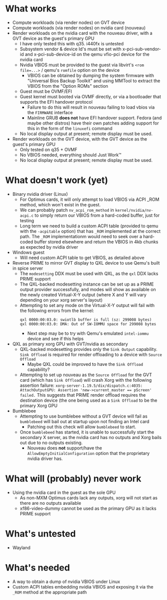 # What works
* Compute workloads (via render nodes) on GVT device
* Compute workloads (via render nodes) on nvidia card (nouveau)
* Render workloads on the nvidia card with the nouveau driver, with a GVT device
  as the guest's primary GPU
  * I have only tested this with q35. i440fx is untested
  * Subsystem vendor & device Id's must be set with x-pci-sub-vendor-id and
    x-pci-sub-device-id on the qemu vfio-pci device for the nvidia card
  * Nvidia VBIOS must be provided to the guest via libvirt's `<rom file=...>` /
    qemu's `romfile` option on the device
    * VBIOS can be obtained by dumping the system firmware with
      "Universal Bios Backup Toolkit" and using MMTool to extract the VBIOS from
      the "Option ROMs" section
  * Guest must be OVMF/EFI
  * Guest kernel must booted via OVMF directly, or via a bootloader that
    supports the EFI handover protocol
    * Failure to do this will result in nouveau failing to load vbios via the
      `FIRMWARE` interface
    * Mainline GRUB **does not** have EFI handover support. Fedora (and maybe
      other distros) have their own patches adding support for this in the form
      of the `linuxefi` command
  * No local display output at present; remote display must be used.
* Render workloads on the GVT device, with the GVT device as the guest's primary
  GPU
  * Only tested on q35 + OVMF
  * No VBIOS needed, everything should Just Work™
  * No local display output at present; remote display must be used.

# What doesn't work (yet)
* Binary nvidia driver (Linux)
  * For Optimus cards, it will only attempt to load VBIOS via ACPI \_ROM method,
    which won't exist in the guest.
  * We can probably patch `nv_acpi_rom_method` in `kernel/nvidia/nv-acpi.c` to
    simply return our VBIOS from a hard-coded buffer, just for testing
  * Long term we need to build a custom ACPI table (provided to qemu with the
    `-acpitable` option) that has `_ROM` implemented at the correct path. The
    `_ROM` implementationm would need to seek over a hard-coded buffer stored
    elsewhere and return the VBIOS in 4kb chunks as expected by nvidia driver
* Windows guest
  * Will need custom ACPI table to get VBIOS, as detailed above
* Reverse PRIME to mirror GVT display to QXL device to use Qemu's built in spice
  server
  * The `modesetting` DDX must be used with QXL, as the `qxl` DDX lacks PRIME
    support
  * The QXL-backed modesetting instance can be set up as a PRIME output provider
    successfully, and modes will show as available on the newly created
    Virtual-X-Y output (where X and Y will vary depending on your xorg server's
    layout)
  * Attempting to set any mode on the Virtual-X-Y output will fail with the
   following errors from the kernel:
    ```
    qxl 0000:00:03.0: swiotlb buffer is full (sz: 299008 bytes)
    qxl 0000:00:03.0: DMA: Out of SW-IOMMU space for 299008 bytes
    ```
    * Next step may be to try with Qemu's emulated `intel-iommu` device and see
      if this helps
* QXL as primary xorg GPU with GVT/nvidia as secondary
  * QXL-backed modesetting provides only the `Sink Output` capability. `Sink
    Offload` is required for render offloading to a device with `Source Offload`
    * Maybe QXL could be improved to have the `Sink Offload` capability?
  * Attempting to set up nouveau as the `Source Offload` for the GVT card (which
    has `Sink Offload`) will crash Xorg with the following assertion failure:
    `xorg-server-1.19.5/dix/dispatch.c:4035: AttachOutputGPU: Assertion 'new->current_master == pScreen' failed.`
    This suggests that PRIME render offload requires the destination device (the
    one being used as a `Sink Offload` to be the primary Xorg GPU
* Bumblebee
  * Attempting to use bumblebee without a GVT device will fail as `bumblebeed`
    will bail out at startup upon not finding an Intel card
    * Patching out this check will allow `bumblebeed` to start.
  * Once `bumblebeed` has started, it is unable to successfully start the
    secondary X server, as the nvidia card has no outputs and Xorg bails out due
    to no outputs existing.
    * Nouveau does **not** support/have the `AllowEmptyInitialConfiguration`
      option that the proprietary nvidia driver has.

# What will (probably) never work
* Using the nvidia card in the guest as the sole GPU
  * As non-MXM Optimus cards lack any outputs, xorg will not start as there are
    no outputs available
  * xf86-video-dummy cannot be used as the primary GPU as it lacks PRIME support

# What's untested
* Wayland

# What's needed
* A way to obtain a dump of nvidia VBIOS under Linux
* Custom ACPI tables embedding nvidia VBIOS and exposing it via the `_ROM`
  method at the appropriate path
